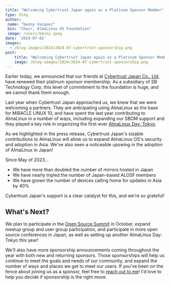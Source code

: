 ```yaml
---
title: "Welcoming Cybertrust Japan again as a Platinum Sponsor Member"
type: blog
author: 
 name: "benny Vasquez"
 bio: "Chair, AlmaLinux OS Foundation"
 image: /users/benny.jpeg
date: '2024-07-02'
images:
  - /blog-images/2024/2024-07-cybertrust-sponsorship.png
post: 
    title: "Welcoming Cybertrust Japan again as a Platinum Sponsor Member"
    image: /blog-images/2024/2024-07-cybertrust-sponsorship.png
---
```


Earlier today, we announced that our friends at [Cybertrust Japan Co., Ltd](https://www.cybertrust.co.jp/), have renewed their platinum sponsor membership. As a subsidiary of SB Technology Corp, this level of commitment to the foundation is huge, and we cannot thank them enough.

Last year when Cybertrust Japan approached us, we knew that we were welcoming a partners. They are anticipating using AlmaLinux as the base for MIRACLE LINUX 10, and have spent the last year contributing to AlmaLinux in a number of ways, including expanding our SBOM support and they played a key role in organizing the first-ever [AlmaLinux Day: Tokyo](https://almalinux.org/aldt-2023/).

As we highlighted in the press release, Cybertrust Japan's sizable contributions to AlmaLinux will allow us to expand AlmaLinux OS's security and adoption in Asia. We've also seen a noticeable upswing in the adoption of AlmaLinux in Japan!

Since May of 2023...

-   We have more than doubled the number of mirrors hosted in Japan
-   We have nearly tripled the number of Japan-based ALOSF members
-   We have grown the number of devices calling home for updates in Asia by 40%

Cybertrust Japan's support is a clear catalyst for this, and we're so grateful!

## What's Next?

We plan to participate in the [Open Source Summit](https://events.linuxfoundation.org/open-source-summit-japan/) in October, expand meetup group and user group participation, and participate in more open source conferences in Japan, as well as setting up another AlmaLinux Day: Tokyo this year!

We'll also have more sponsorship announcements coming throughout the year with both new and returning sponsors. Those sponsorships will help us continue to meet the goals and needs of our community, and expand the number of ways and places we get to meet our users. If you've been on the fence about joining us as a sponsor, feel free to [reach out to me](mailto:benny@almalinux.org)! I'd love to help you decide if sponsorship is the right move.